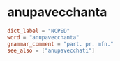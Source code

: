 # anupavecchanta

``` toml
dict_label = "NCPED"
word = "anupavecchanta"
grammar_comment = "part. pr. mfn."
see_also = ["anupavecchati"]
```

